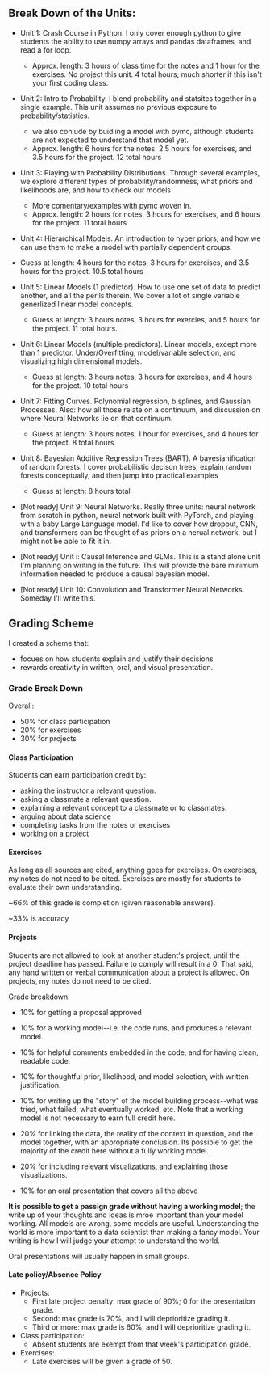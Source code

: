 ## Break Down of the Units:

- Unit 1: Crash Course in Python. I only cover enough python to give students the ability to use numpy arrays and pandas dataframes, and read a for loop.
  - Approx. length: 3 hours of class time for the notes and 1 hour for the exercises. No project this unit. 4 total hours; much shorter if this isn't your first coding class.

- Unit 2: Intro to Probability. I blend probability and statsitcs together in a single example. This unit assumes no previous exposure to probability/statistics.
  - we also conlude by buidling a model with pymc, although students are not expected to understand that model yet.
  - Approx. length: 6 hours for the notes. 2.5 hours for exercises, and 3.5 hours for the project. 12 total hours

- Unit 3: Playing with Probability Distributions. Through several examples, we explore different types of probability/randomness, what priors and likelihoods are, and how to check our models
  -  More comentary/examples with pymc woven in.
  -  Approx. length: 2 hours for notes, 3 hours for exercises, and 6 hours for the project. 11 total hours
 
-  Unit 4: Hierarchical Models. An introduction to hyper priors, and how we can use them to make a model with partially dependent groups.
  - Guess at length: 4 hours for the notes, 3 hours for exercises, and 3.5 hours for the project. 10.5 total hours

- Unit 5: Linear Models (1 predictor). How to use one set of data to predict another, and all the perils therein. We cover a lot of single variable generlized linear model concepts.
  - Guess at length: 3 hours notes, 3 hours for exercies, and 5 hours for the project. 11 total hours.

- Unit 6: Linear Models (multiple predictors). Linear models, except more than 1 predictor. Under/Overfitting, model/variable selection, and visualizing high dimensional models.
  - Guess at length: 3 hours notes, 3 hours for exercises, and 4 hours for the project. 10 total hours

- Unit 7: Fitting Curves. Polynomial regression, b splines, and Gaussian Processes. Also: how all those relate on a continuum, and discussion on where Neural Networks lie on that continuum.
  - Guess at length: 3 hours notes, 1 hour for exercises, and 4 hours for the project. 8 total hours

- Unit 8: Bayesian Additive Regression Trees (BART). A bayesianification of random forests. I cover probabilistic decison trees, explain random forests conceptually, and then jump into practical examples
  - Guess at length: 8 hours total

- [Not ready] Unit 9: Neural Networks. Really three units: neural network from scratch in python, neural network built with PyTorch, and playing with a baby Large Language model. I'd like to cover how dropout, CNN, and transformers can be thought of as priors on a nerual network, but I might not be able to fit it in. 

- [Not ready] Unit i: Causal Inference and GLMs. This is a stand alone unit I'm planning on writing in the future. This will provide the bare minimum information needed to produce a causal bayesian model. 


- [Not ready] Unit 10: Convolution and Transformer Neural Networks. Someday I'll write this. 


## Grading Scheme

I created a scheme that:
- focues on how students explain and justify their decisions
- rewards creativity in written, oral, and visual presentation.

### Grade Break Down

Overall:
- 50% for class participation
- 20% for exercises
- 30% for projects

#### Class Participation

Students can earn participation credit by:
- asking the instructor a relevant question.
- asking a classmate a relevant question.
- explaining a relevant concept to a classmate or to classmates.
- arguing about data science
- completing tasks from the notes or exercises
- working on a project

#### Exercises

As long as all sources are cited, anything goes for exercises. On exercises, my notes do not need to be cited. Exercises are mostly for students to evaluate their own understanding.

~66% of this grade is completion (given reasonable answers).

~33% is accuracy

#### Projects

Students are not allowed to look at another student's project, until the project deadline has passed. Failure to comply will result in a 0.
That said, any hand written or verbal communication about a project is allowed. On projects, my notes do not need to be cited.

Grade breakdown:

- 10% for getting a proposal approved

- 10% for a working model--i.e. the code runs, and produces a relevant model.

- 10% for helpful comments embedded in the code, and for having clean, readable code.

- 10% for thoughtful prior, likelihood, and model selection, with written justification.

- 10% for writing up the "story" of the model building process--what was tried, what failed, what eventually worked, etc.
Note that a working model is not necessary to earn full credit here.

- 20% for linking the data, the reality of the context in question, and the model together, with an appropriate conclusion.
Its possible to get the majority of the credit here without a fully working model.

- 20% for including relevant visualizations, and explaining those visualizations.

- 10% for an oral presentation that covers all the above

**It is possible to get a passign grade without having a working model**; the write up of your thoughts and ideas is mroe important than your model working. 
All models are wrong, some models are useful. Understanding the world is more important to a data scientist than making a fancy model. Your writing is how I will judge your attempt to understand the world.

Oral presentations will usually happen in small groups. 

#### Late policy/Absence Policy

- Projects:
  - First late project penalty: max grade of 90%; 0 for the presentation grade.
  - Second: max grade is 70%, and I will deprioritize grading it.
  - Third or more: max grade is 60%, and I will deprioritize grading it.
- Class participation:
  - Absent students are exempt from that week's participation grade.
- Exercises:
  - Late exercises will be given a grade of 50.

 
